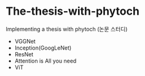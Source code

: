 # The-thesis-with-phytoch
Implementing a thesis with phytoch (논문 스터디)
- VGGNet
- Inception(GoogLeNet)
- ResNet
- Attention is All you need
- ViT
